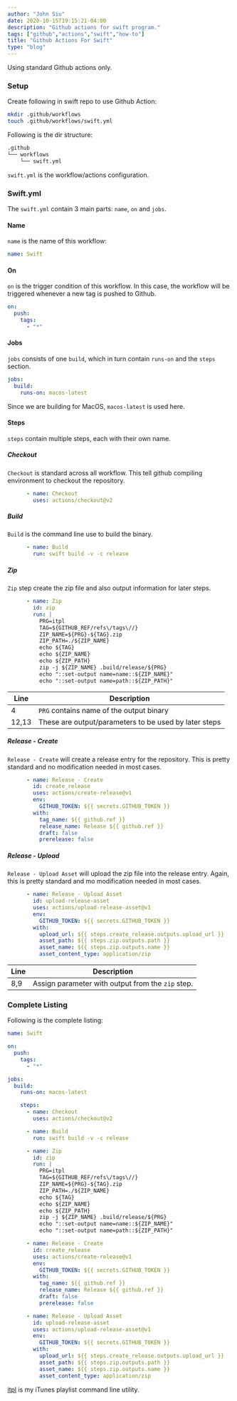 ```yaml
---
author: "John Siu"
date: 2020-10-15T19:15:21-04:00
description: "Github actions for swift program."
tags: ["github","actions","swift","how-to"]
title: "Github Actions For Swift"
type: "blog"
---
```

Using standard Github actions only.
<!--more-->

### Setup

Create following in swift repo to use Github Action:

```sh
mkdir .github/workflows
touch .github/workflows/swift.yml
```

Following is the dir structure:

```sh
.github
└── workflows
    └── swift.yml
```

`swift.yml` is the workflow/actions configuration.

### Swift.yml

The `swift.yml` contain 3 main parts: `name`, `on` and `jobs`.

#### Name

`name` is the name of this workflow:

```yml
name: Swift

```

#### On

`on` is the trigger condition of this workflow. In this case, the workflow will be triggered whenever a new tag is pushed to Github.

```yml
on:
  push:
    tags:
      - "*"
```

#### Jobs

`jobs` consists of one `build`, which in turn contain `runs-on` and the `steps` section.

```yml
jobs:
  build:
    runs-on: macos-latest
```

Since we are building for MacOS, `macos-latest` is used here.

#### Steps

`steps` contain multiple steps, each with their own name.

##### Checkout

`Checkout` is standard across all workflow. This tell github compiling environment to checkout the repository.

```yml
      - name: Checkout
        uses: actions/checkout@v2
```
##### Build

`Build` is the command line use to build the binary.

```yml
      - name: Build
        run: swift build -v -c release
```

##### Zip

`Zip` step create the zip file and also output information for later steps.

```yml
      - name: Zip
        id: zip
        run: |
          PRG=itpl
          TAG=${GITHUB_REF/refs\/tags\//}
          ZIP_NAME=${PRG}-${TAG}.zip
          ZIP_PATH=./${ZIP_NAME}
          echo ${TAG}
          echo ${ZIP_NAME}
          echo ${ZIP_PATH}
          zip -j ${ZIP_NAME} .build/release/${PRG}
          echo "::set-output name=name::${ZIP_NAME}"
          echo "::set-output name=path::${ZIP_PATH}"
```

Line|Description
---|---
4|`PRG` contains name of the output binary
12,13|These are output/parameters to be used by later steps

##### Release - Create

`Release - Create` will create a release entry for the repository. This is pretty standard and no modification needed in most cases.

```yml
      - name: Release - Create
        id: create_release
        uses: actions/create-release@v1
        env:
          GITHUB_TOKEN: ${{ secrets.GITHUB_TOKEN }}
        with:
          tag_name: ${{ github.ref }}
          release_name: Release ${{ github.ref }}
          draft: false
          prerelease: false
```

##### Release - Upload

`Release - Upload Asset` will upload the zip file into the release entry. Again, this is pretty standard and mo modification needed in most cases.

```yml
      - name: Release - Upload Asset
        id: upload-release-asset
        uses: actions/upload-release-asset@v1
        env:
          GITHUB_TOKEN: ${{ secrets.GITHUB_TOKEN }}
        with:
          upload_url: ${{ steps.create_release.outputs.upload_url }}
          asset_path: ${{ steps.zip.outputs.path }}
          asset_name: ${{ steps.zip.outputs.name }}
          asset_content_type: application/zip
```

Line|Description
---|---
8,9|Assign parameter with output from the `zip` step.

### Complete Listing

Following is the complete listing:

```yml
name: Swift

on:
  push:
    tags:
      - "*"

jobs:
  build:
    runs-on: macos-latest

    steps:
      - name: Checkout
        uses: actions/checkout@v2

      - name: Build
        run: swift build -v -c release

      - name: Zip
        id: zip
        run: |
          PRG=itpl
          TAG=${GITHUB_REF/refs\/tags\//}
          ZIP_NAME=${PRG}-${TAG}.zip
          ZIP_PATH=./${ZIP_NAME}
          echo ${TAG}
          echo ${ZIP_NAME}
          echo ${ZIP_PATH}
          zip -j ${ZIP_NAME} .build/release/${PRG}
          echo "::set-output name=name::${ZIP_NAME}"
          echo "::set-output name=path::${ZIP_PATH}"

      - name: Release - Create
        id: create_release
        uses: actions/create-release@v1
        env:
          GITHUB_TOKEN: ${{ secrets.GITHUB_TOKEN }}
        with:
          tag_name: ${{ github.ref }}
          release_name: Release ${{ github.ref }}
          draft: false
          prerelease: false

      - name: Release - Upload Asset
        id: upload-release-asset
        uses: actions/upload-release-asset@v1
        env:
          GITHUB_TOKEN: ${{ secrets.GITHUB_TOKEN }}
        with:
          upload_url: ${{ steps.create_release.outputs.upload_url }}
          asset_path: ${{ steps.zip.outputs.path }}
          asset_name: ${{ steps.zip.outputs.name }}
          asset_content_type: application/zip
```

[itpl](/blog/itpl) is my iTunes playlist command line utility.
